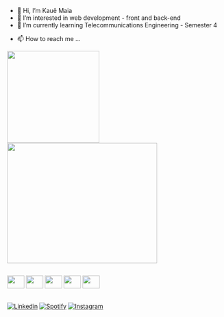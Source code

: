 - 👋 Hi, I’m Kauê Maia
- 👀 I’m interested in web development - front and back-end
- 🌱 I’m currently learning Telecommunications Engineering - Semester 4
<!-- - 💞️ I’m looking to collaborate on ... -->
- 📫 How to reach me ...
<!-- - 😄 Pronouns: ... -->
<!-- - ⚡ Fun fact: ... -->

<a href="https://github.com/maia18/github-readme-stats">
  <img height=215 align="center" src="https://github-readme-stats.vercel.app/api?username=maia18&theme=dark"/>
</a>
<!-- [![Top Langs](https://github-readme-stats.vercel.app/api/top-langs/?username=anuraghazra&layout=pie)](https://github.com/anuraghazra/github-readme-stats) -->
<a href="https://github.com/maia18/convoychat">
  <img width=350 height=281 align="center" src="https://github-readme-stats.vercel.app/api/top-langs?username=maia18&layout=donut&langs_count=8&card_width=320&theme=dark"/>
</a>

##

<div style="display: inline_block">
  <img aligh="center" height="30" width="40" src="https://cdn.jsdelivr.net/gh/devicons/devicon@latest/icons/html5/html5-plain.svg"/>
  <img aligh="center" height="30" width="40" src="https://cdn.jsdelivr.net/gh/devicons/devicon@latest/icons/css3/css3-original.svg"/>
  <img aligh="center" height="30" width="40" src="https://cdn.jsdelivr.net/gh/devicons/devicon@latest/icons/javascript/javascript-plain.svg" />
  <img aligh="center" height="30" width="40" src="https://cdn.jsdelivr.net/gh/devicons/devicon@latest/icons/python/python-original.svg" />
  <img aligh="center" height="30" width="40" src="https://cdn.jsdelivr.net/gh/devicons/devicon@latest/icons/php/php-original.svg" />        
</div>

##

<div>
  <a href="www.linkedin.com/in/nelson-kauê-b59290263" target="_blanck"><img src="https://img.shields.io/badge/LinkedIn-0077B5?style=for-the-badge&logo=linkedin&logoColor=white" target="_blanck" alt="Linkedin"></a>
  <a href="https://open.spotify.com/user/31tr3qwq2binqletd6hot5tkhhoq?si=82d5e698f124440b" target="_blanck"><img src="https://img.shields.io/badge/Spotify-1ED760?&style=for-the-badge&logo=spotify&logoColor=white" target="_blanck" alt="Spotify"></a>
  <a href="https://www.instagram.com/_kaue20_/" target="_blanck"><img src="https://img.shields.io/badge/Instagram-E4405F?style=for-the-badge&logo=instagram&logoColor=white" target="_blanck" alt="Instagram"></a>
</div>
        
<!---
maia18/maia18 is a ✨ special ✨ repository because its `README.md` (this file) appears on your GitHub profile.
You can click the Preview link to take a look at your changes.
--->

